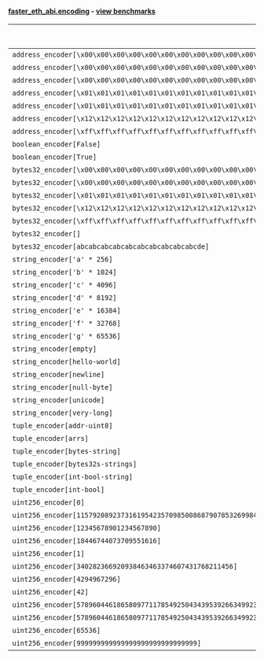 #### [faster_eth_abi.encoding](https://github.com/BobTheBuidler/faster-eth-abi/blob/master/faster_eth_abi/encoding.py) - [view benchmarks](https://github.com/BobTheBuidler/faster-eth-abi/blob/master/benchmarks/test_encoding_benchmarks.py)

| Function | Reference Mean | Faster Mean | % Change | Speedup (%) | x Faster | Faster |
|----------|---------------|-------------|----------|-------------|----------|--------|
| `address_encoder[\x00\x00\x00\x00\x00\x00\x00\x00\x00\x00\x00\x00\x00\x00\x00\x00\x00\x00\x00\x00]` | 0.0012245855025974823 | 0.00043250324908014777 | 64.68% | 183.14% | 2.83x | ✅ |
| `address_encoder[\x00\x00\x00\x00\x00\x00\x00\x00\x00\x00\x00\x00\x00\x00\x00\x00\x00\x00\x00\x01]` | 0.0012333235802481884 | 0.00043487728246881924 | 64.74% | 183.60% | 2.84x | ✅ |
| `address_encoder[\x00\x00\x00\x00\x00\x00\x00\x00\x00\x00\x00\x00\x00\x00\x00\x00\x00\x00\x00\x02]` | 0.0011985193410860718 | 0.00043427862539348566 | 63.77% | 175.98% | 2.76x | ✅ |
| `address_encoder[\x01\x01\x01\x01\x01\x01\x01\x01\x01\x01\x01\x01\x01\x01\x01\x01\x01\x01\x01\x00]` | 0.0012161195306647035 | 0.00043811467999751395 | 63.97% | 177.58% | 2.78x | ✅ |
| `address_encoder[\x01\x01\x01\x01\x01\x01\x01\x01\x01\x01\x01\x01\x01\x01\x01\x01\x01\x01\x01\x01]` | 0.0012110733667941415 | 0.00043636791733259525 | 63.97% | 177.53% | 2.78x | ✅ |
| `address_encoder[\x12\x12\x12\x12\x12\x12\x12\x12\x12\x12\x12\x12\x12\x12\x12\x12\x12\x12\x12\x12]` | 0.001208942790219373 | 0.0004331625317936834 | 64.17% | 179.10% | 2.79x | ✅ |
| `address_encoder[\xff\xff\xff\xff\xff\xff\xff\xff\xff\xff\xff\xff\xff\xff\xff\xff\xff\xff\xff\xff]` | 0.0012155096038505247 | 0.0004382887076259279 | 63.94% | 177.33% | 2.77x | ✅ |
| `boolean_encoder[False]` | 0.0007158142296516353 | 0.00025727624866351997 | 64.06% | 178.23% | 2.78x | ✅ |
| `boolean_encoder[True]` | 0.0007164748719958998 | 0.00025834216043325446 | 63.94% | 177.34% | 2.77x | ✅ |
| `bytes32_encoder[\x00\x00\x00\x00\x00\x00\x00\x00\x00\x00\x00\x00\x00\x00\x00\x00\x00\x00\x00\x00\x00\x00\x00\x00\x00\x00\x00\x00\x00\x00\x00\x00]` | 0.0007074415588932414 | 0.0002521108098313931 | 64.36% | 180.61% | 2.81x | ✅ |
| `bytes32_encoder[\x00\x00\x00\x00\x00\x00\x00\x00\x00\x00\x00\x00\x00\x00\x00\x00]` | 0.0007088135898940126 | 0.00026200882295333513 | 63.04% | 170.53% | 2.71x | ✅ |
| `bytes32_encoder[\x01\x01\x01\x01\x01\x01\x01\x01\x01\x01\x01\x01\x01\x01\x01\x01\x01\x01\x01\x01\x01\x01\x01\x01\x01\x01\x01\x01\x01\x01\x01\x01]` | 0.0007094954169779151 | 0.00025476156932204854 | 64.09% | 178.49% | 2.78x | ✅ |
| `bytes32_encoder[\x12\x12\x12\x12\x12\x12\x12\x12\x12\x12\x12\x12\x12\x12\x12\x12\x12\x12\x12\x12\x12\x12\x12\x12\x12\x12\x12\x12\x12\x12\x12\x12]` | 0.0007057750772021674 | 0.0002551785026050219 | 63.84% | 176.58% | 2.77x | ✅ |
| `bytes32_encoder[\xff\xff\xff\xff\xff\xff\xff\xff\xff\xff\xff\xff\xff\xff\xff\xff\xff\xff\xff\xff\xff\xff\xff\xff\xff\xff\xff\xff\xff\xff\xff\xff]` | 0.0007142962834941304 | 0.00025534342011166567 | 64.25% | 179.74% | 2.80x | ✅ |
| `bytes32_encoder[]` | 0.000720428304869321 | 0.00026255041915364285 | 63.56% | 174.40% | 2.74x | ✅ |
| `bytes32_encoder[abcabcabcabcabcabcabcabcabcabcde]` | 0.0007212597866106998 | 0.00025454050909552657 | 64.71% | 183.36% | 2.83x | ✅ |
| `string_encoder['a' * 256]` | 0.0010816497345591974 | 0.0004165546453950172 | 61.49% | 159.67% | 2.60x | ✅ |
| `string_encoder['b' * 1024]` | 0.0011418681087717684 | 0.0004671732624660157 | 59.09% | 144.42% | 2.44x | ✅ |
| `string_encoder['c' * 4096]` | 0.0011529547714233682 | 0.00047983332715473547 | 58.38% | 140.28% | 2.40x | ✅ |
| `string_encoder['d' * 8192]` | 0.0011973757984519028 | 0.0005176062824249312 | 56.77% | 131.33% | 2.31x | ✅ |
| `string_encoder['e' * 16384]` | 0.0013071465538328998 | 0.0005965801251517447 | 54.36% | 119.11% | 2.19x | ✅ |
| `string_encoder['f' * 32768]` | 0.0014549623149589283 | 0.0007211624932248392 | 50.43% | 101.75% | 2.02x | ✅ |
| `string_encoder['g' * 65536]` | 0.0020427969956945593 | 0.001231119585832109 | 39.73% | 65.93% | 1.66x | ✅ |
| `string_encoder[empty]` | 0.0010907186300734549 | 0.00041407803088031975 | 62.04% | 163.41% | 2.63x | ✅ |
| `string_encoder[hello-world]` | 0.0010978533232212876 | 0.00041709854860645613 | 62.01% | 163.21% | 2.63x | ✅ |
| `string_encoder[newline]` | 0.0010791760434294701 | 0.0004152479436597729 | 61.52% | 159.89% | 2.60x | ✅ |
| `string_encoder[null-byte]` | 0.0010911623529382235 | 0.00041270315348199935 | 62.18% | 164.39% | 2.64x | ✅ |
| `string_encoder[unicode]` | 0.0010861959161831737 | 0.0004236867934395413 | 60.99% | 156.37% | 2.56x | ✅ |
| `string_encoder[very-long]` | 0.0021600900662802703 | 0.0015597108035674497 | 27.79% | 38.49% | 1.38x | ✅ |
| `tuple_encoder[addr-uint8]` | 0.0015165841595901734 | 0.0006019647716171861 | 60.31% | 151.94% | 2.52x | ✅ |
| `tuple_encoder[arrs]` | 0.0021027042889332245 | 0.0009295619811495278 | 55.79% | 126.20% | 2.26x | ✅ |
| `tuple_encoder[bytes-string]` | 0.0012740195171009013 | 0.0005403979666057151 | 57.58% | 135.76% | 2.36x | ✅ |
| `tuple_encoder[bytes32s-strings]` | 0.002890724132314342 | 0.001109276964748551 | 61.63% | 160.60% | 2.61x | ✅ |
| `tuple_encoder[int-bool-string]` | 0.001835501050878794 | 0.0007504832507957674 | 59.11% | 144.58% | 2.45x | ✅ |
| `tuple_encoder[int-bool]` | 0.0010253077511529522 | 0.0004223069507412069 | 58.81% | 142.79% | 2.43x | ✅ |
| `uint256_encoder[0]` | 0.000847346741035511 | 0.00031444867544381383 | 62.89% | 169.47% | 2.69x | ✅ |
| `uint256_encoder[115792089237316195423570985008687907853269984665640564039457584007913129639935]` | 0.000878650919441447 | 0.00031852244642220715 | 63.75% | 175.85% | 2.76x | ✅ |
| `uint256_encoder[12345678901234567890]` | 0.0008634767129894369 | 0.0003190924081209214 | 63.05% | 170.60% | 2.71x | ✅ |
| `uint256_encoder[18446744073709551616]` | 0.0008520377730582109 | 0.00031799547056585826 | 62.68% | 167.94% | 2.68x | ✅ |
| `uint256_encoder[1]` | 0.0008490726036616918 | 0.00031439724704706575 | 62.97% | 170.06% | 2.70x | ✅ |
| `uint256_encoder[340282366920938463463374607431768211456]` | 0.0008497356407010377 | 0.0003187879717058898 | 62.48% | 166.55% | 2.67x | ✅ |
| `uint256_encoder[4294967296]` | 0.0008671773477436841 | 0.0003234857660782441 | 62.70% | 168.07% | 2.68x | ✅ |
| `uint256_encoder[42]` | 0.0008519351399810353 | 0.0003151122420325971 | 63.01% | 170.36% | 2.70x | ✅ |
| `uint256_encoder[57896044618658097711785492504343953926634992332820282019728792003956564819967]` | 0.0008559347808228707 | 0.0003163960163778362 | 63.04% | 170.53% | 2.71x | ✅ |
| `uint256_encoder[57896044618658097711785492504343953926634992332820282019728792003956564819968]` | 0.0008530142992996994 | 0.000317145656945191 | 62.82% | 168.97% | 2.69x | ✅ |
| `uint256_encoder[65536]` | 0.0008484034573996524 | 0.00031913013342475555 | 62.38% | 165.85% | 2.66x | ✅ |
| `uint256_encoder[999999999999999999999999999999]` | 0.0008667354151897778 | 0.00031988058325008173 | 63.09% | 170.96% | 2.71x | ✅ |
